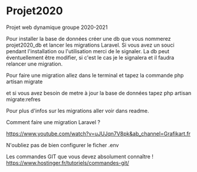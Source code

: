 # Projet2020
Projet web dynamique groupe 2020-2021

Pour installer la base de données créer une db que vous nommerez projet2020_db et lancer les migrations Laravel.
Si vous avez un souci pendant l'installation ou l'utilisation merci de le signaler.
La db peut éventuellement être modifier, si c'est le cas je le signalera et il faudra relancer une migration.

Pour faire une migration allez dans le terminal et tapez la commande
php artisan migrate

et si vous avez besoin de metre à jour la base de données tapez
php artisan migrate:refres

Pour plus d'infos sur les migrations aller voir dans readme.

Comment faire une migration Laravel ?

https://www.youtube.com/watch?v=uJUJqn7V8pk&ab_channel=Grafikart.fr

N'oubliez pas de bien configurer le ficher .env

Les commandes GIT que vous devez absolument connaître !
https://www.hostinger.fr/tutoriels/commandes-git/
